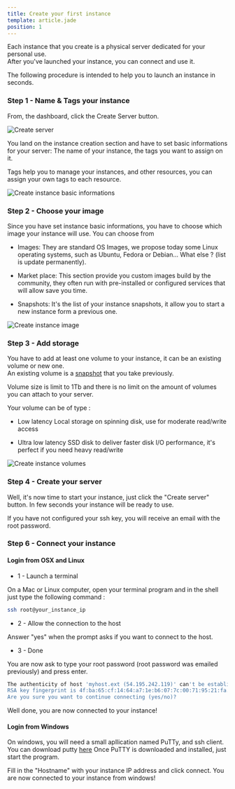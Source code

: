 ```yaml
---
title: Create your first instance
template: article.jade
position: 1
---
```


Each instance that you create is a physical server dedicated for your personal use.<br/>
After you've launched your instance, you can connect and use it.

The following procedure is intended to help you to launch an instance in seconds.

### Step 1 - Name & Tags your instance

From, the dashboard, click the Create Server button.

![Create server](../../imgs/dashboard.png "Dashboard")

You land on the instance creation section and have to set basic informations for your server: The name of your instance, the tags you want to assign on it.

Tags help you to manage your instances, and other resources, you can assign your own tags to each resource.

![Create instance basic informations](../../imgs/instance_basic_informations.png "Instance-basic-informations")

### Step 2 - Choose your image

Since you have set instance basic informations, you have to choose which image your instance will use. You can choose from

- Images: They are standard OS Images, we propose today some Linux operating systems, such as Ubuntu, Fedora or Debian... What else ? (list is update permanently).

- Market place: This section provide you custom images build by the community, they often run with pre-installed or configured services that will allow save you time.

- Snapshots: It's the list of your instance snapshots, it allow you to start a new instance form a previous one. 

![Create instance image](../../imgs/instance_image.png "Instance-image")

### Step 3 - Add storage

You have to add at least one volume to your instance, it can be an existing volume or new one.<br/>
An existing volume is a [snapshot](/servers/volumes/snapshot.html) that you take previously.

Volume size is limit to 1Tb and there is no limit on the amount of volumes you can attach to your server.

Your volume can be of type :

- Low latency Local storage on spinning disk, use for moderate read/write access

- Ultra low latency SSD disk to deliver faster disk I/O performance, it's perfect if you need heavy read/write

![Create instance volumes](../../imgs/instance_volume.png "Instance-volume")

### Step 4 - Create your server

Well, it's now time to start your instance, just click the "Create server" button. In few seconds your instance will be ready to use.

If you have not configured your ssh key, you will receive an email with the root password.

### Step 6 - Connect your instance

#### Login from OSX and Linux

- 1 - Launch a terminal

On a Mac or Linux computer, open your terminal program and in the shell just type the following command :

```sh
ssh root@your_instance_ip
```

- 2 - Allow the connection to the host

Answer "yes" when the prompt asks if you want to connect to the host.

- 3 - Done

You are now ask to type your root password (root password was emailed previously) and press enter.

```sh
The authenticity of host 'myhost.ext (54.195.242.119)' can't be established.
RSA key fingerprint is 4f:ba:65:cf:14:64:a7:1e:b6:07:7c:00:71:95:21:fa.
Are you sure you want to continue connecting (yes/no)?
```

Well done, you are now connected to your instance!

#### Login from Windows

On windows, you will need a small apllication named PuTTy, and ssh client. You can download putty [here](http://www.chiark.greenend.org.uk/~sgtatham/putty/download.html)
Once PuTTY is downloaded and installed, just start the program.

Fill in the "Hostname" with your instance IP address and click connect. You are now connected to your instance from windows!

